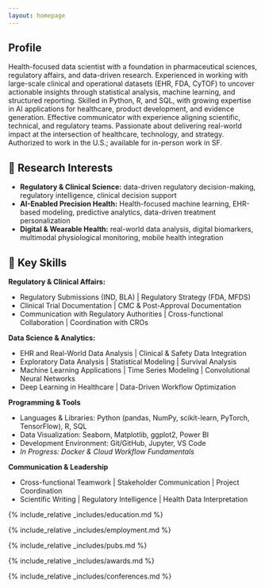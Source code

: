 ```yaml
---
layout: homepage
---
```


## Profile

Health-focused data scientist with a foundation in pharmaceutical sciences, regulatory affairs, and data-driven research. Experienced in working with large-scale clinical and operational datasets (EHR, FDA, CyTOF) to uncover actionable insights through statistical analysis, machine learning, and structured reporting. Skilled in Python, R, and SQL, with growing expertise in AI applications for healthcare, product development, and evidence generation. Effective communicator with experience aligning scientific, technical, and regulatory teams. Passionate about delivering real-world impact at the intersection of healthcare, technology, and strategy. Authorized to work in the U.S.; available for in-person work in SF.

## 🔸 Research Interests

- **Regulatory & Clinical Science:** data-driven regulatory decision-making, regulatory intelligence, clinical decision support
- **AI-Enabled Precision Health:** Health-focused machine learning, EHR-based modeling, predictive analytics, data-driven treatment personalization
- **Digital & Wearable Health:** real-world data analysis, digital biomarkers, multimodal physiological monitoring, mobile health integration

## 🔹 Key Skills

**Regulatory & Clinical Affairs:**
  - Regulatory Submissions (IND, BLA) | Regulatory Strategy (FDA, MFDS)
  - Clinical Trial Documentation | CMC & Post-Approval Documentation
  - Communication with Regulatory Authorities | Cross-functional Collaboration | Coordination with CROs

**Data Science & Analytics:**
  - EHR and Real-World Data Analysis | Clinical & Safety Data Integration
  - Exploratory Data Analysis | Statistical Modeling | Survival Analysis
  - Machine Learning Applications | Time Series Modeling | Convolutional Neural Networks
  - Deep Learning in Healthcare | Data-Driven Workflow Optimization

**Programming & Tools**
  - Languages & Libraries: Python (pandas, NumPy, scikit-learn, PyTorch, TensorFlow), R, SQL
  - Data Visualization: Seaborn, Matplotlib, ggplot2, Power BI
  - Development Environment: Git/GitHub, Jupyter, VS Code
  - *In Progress: Docker & Cloud Workflow Fundamentals*

**Communication & Leadership**
  - Cross-functional Teamwork | Stakeholder Communication | Project Coordination
  - Scientific Writing | Regulatory Intelligence | Health Data Interpretation

{% include_relative _includes/education.md %}

{% include_relative _includes/employment.md %}

{% include_relative _includes/pubs.md %}

<!--{% include_relative _includes/art.md %}--> <!-- you can escape this line if you don't have any art examples -->

<!--{% include_relative _includes/grants.md %}-->

{% include_relative _includes/awards.md %}

{% include_relative _includes/conferences.md %}

<!--{% include_relative _includes/service.md %}-->
